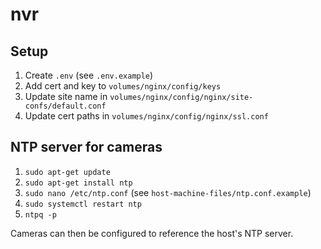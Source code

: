 # nvr

## Setup

1. Create `.env` (see `.env.example`)
1. Add cert and key to `volumes/nginx/config/keys`
1. Update site name in `volumes/nginx/config/nginx/site-confs/default.conf`
1. Update cert paths in `volumes/nginx/config/nginx/ssl.conf`

## NTP server for cameras

1. `sudo apt-get update`
1. `sudo apt-get install ntp`
1. `sudo nano /etc/ntp.conf` (see `host-machine-files/ntp.conf.example`)
1. `sudo systemctl restart ntp`
1. `ntpq -p`

Cameras can then be configured to reference the host's NTP server.
